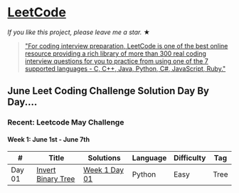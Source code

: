 # [LeetCode](https://leetcode.com/problemset/algorithms/)

_If you like this project, please leave me a star._ &#9733;

> ["For coding interview preparation, LeetCode is one of the best online resource providing a rich library of more than 300 real coding interview questions for you to practice from using one of the 7 supported languages - C, C++, Java, Python, C#, JavaScript, Ruby."](https://www.quora.com/How-effective-is-Leetcode-for-preparing-for-technical-interviews)

## June Leet Coding Challenge Solution Day By Day....
### Recent: Leetcode May Challenge
#### Week 1: June 1st - June 7th 

|  #     |              Title            |          Solutions          |     Language     |     Difficulty    | Tag              
|--------|-------------------------------|-----------------------------|------------------|-------------------|---------------------
| Day 01 | [Invert Binary Tree](https://leetcode.com/explore/featured/card/june-leetcoding-challenge/539/week-1-june-1st-june-7th/3347/) | [Week 1 Day 01](https://leetcode.com/explore/featured/card/june-leetcoding-challenge/539/week-1-june-1st-june-7th/3347/) | Python | Easy | Tree 
